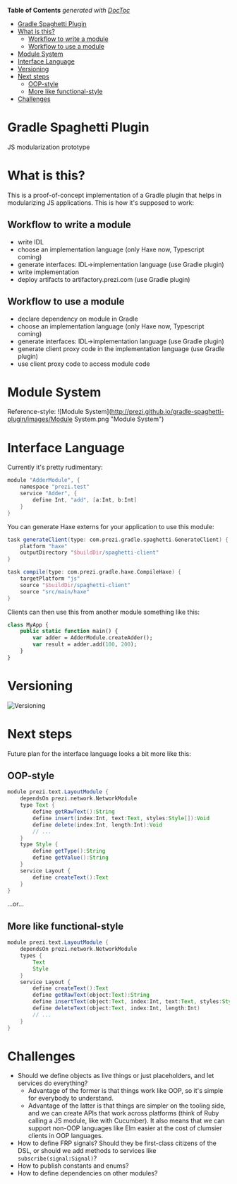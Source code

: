 **Table of Contents**  *generated with [DocToc](http://doctoc.herokuapp.com/)*

- [Gradle Spaghetti Plugin](#gradle-spaghetti-plugin)
- [What is this?](#what-is-this)
	- [Workflow to write a module](#workflow-to-write-a-module)
	- [Workflow to use a module](#workflow-to-use-a-module)
- [Module System](#module-system)
- [Interface Language](#interface-language)
- [Versioning](#versioning)
- [Next steps](#next-steps)
	- [OOP-style](#oop-style)
	- [More like functional-style](#more-like-functional-style)
- [Challenges](#challenges)

Gradle Spaghetti Plugin
=======================

JS modularization prototype

# What is this?

This is a proof-of-concept implementation of a Gradle plugin that helps in modularizing JS applications. This is how it's supposed to work:

## Workflow to write a module

* write IDL
* choose an implementation language (only Haxe now, Typescript coming)
* generate interfaces: IDL->implementation language (use Gradle plugin)
* write implementation
* deploy artifacts to artifactory.prezi.com (use Gradle plugin)

## Workflow to use a module

* declare dependency on module in Gradle
* choose an implementation language (only Haxe now, Typescript coming)
* generate interfaces: IDL->implementation language (use Gradle plugin)
* generate client proxy code in the implementation language (use Gradle plugin)
* use client proxy code to access module code

# Module System

Reference-style: 
![Module System](http://prezi.github.io/gradle-spaghetti-plugin/images/Module System.png "Module System")

# Interface Language

Currently it's pretty rudimentary:

```groovy
module "AdderModule", {
	namespace "prezi.test"
	service "Adder", {
		define Int, "add", [a:Int, b:Int]
	}
}
```

You can generate Haxe externs for your application to use this module:

```groovy
task generateClient(type: com.prezi.gradle.spaghetti.GenerateClient) {
	platform "haxe"
	outputDirectory "$buildDir/spaghetti-client"
}

task compile(type: com.prezi.gradle.haxe.CompileHaxe) {
	targetPlatform "js"
	source "$buildDir/spaghetti-client"
	source "src/main/haxe"
}
```

Clients can then use this from another module something like this:

```haxe
class MyApp {
	public static function main() {
		var adder = AdderModule.createAdder();
		var result = adder.add(100, 200);
	}
}
```

# Versioning

![Versioning](http://prezi.github.io/gradle-spaghetti-plugin/images/Versioning.png "Versioning")


# Next steps

Future plan for the interface language looks a bit more like this:

## OOP-style

```groovy
module prezi.text.LayoutModule {
	dependsOn prezi.network.NetworkModule
	type Text {
		define getRawText():String
		define insert(index:Int, text:Text, styles:Style[]):Void
		define delete(index:Int, length:Int):Void
		// ...
	}
	type Style {
		define getType():String
		define getValue():String
	}
	service Layout {
		define createText():Text
	}
}
```

...or...

## More like functional-style

```groovy
module prezi.text.LayoutModule {
	dependsOn prezi.network.NetworkModule
	types {
		Text
		Style
	}
	service Layout {
		define createText():Text
		define getRawText(object:Text):String
		define insertText(object:Text, index:Int, text:Text, styles:Style[]):Void
		define deleteText(object:Text, index:Int, length:Int)
		// ...
	}
}
```

# Challenges

* Should we define objects as live things or just placeholders, and let services do everything?
	* Advantage of the former is that things work like OOP, so it's simple for everybody to understand.
	* Advantage of the latter is that things are simpler on the tooling side, and we can create APIs that work across platforms (think of Ruby calling a JS module, like with Cucumber). It also means that we can support non-OOP languages like Elm easier at the cost of clumsier clients in OOP languages.
* How to define FRP signals? Should they be first-class citizens of the DSL, or should we add methods to services like `subscribe(signal:Signal)`?
* How to publish constants and enums?
* How to define dependencies on other modules?

